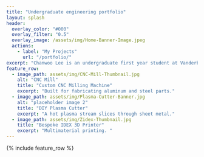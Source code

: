 ```yaml
---
title: "Undergraduate engineering portfolio"
layout: splash
header:
  overlay_color: "#000"
  overlay_filter: "0.5"
  overlay_image: /assets/img/Home-Banner-Image.jpeg
  actions:
    - label: "My Projects"
      url: "/portfolio/"
excerpt: "Chanwoo Lee is an undergraduate first year student at Vanderbilt University. Currently, he is enrolled for a degree in Mechanical Engineering, and his Github will serve as his portfolio for the projects he will participate in throughout his time as an undergraduate student."
feature_row:
  - image_path: assets/img/CNC-Mill-Thumbnail.jpg
    alt: "CNC Mill"
    title: "Custom CNC Milling Machine"
    excerpt: "Built for fabricating aluminum and steel parts."
  - image_path: assets/img/Plasma-Cutter-Banner.jpg
    alt: "placeholder image 2"
    title: "DIY Plasma Cutter"
    excerpt: "A hot plasma stream slices through sheet metal."
  - image_path: assets/img/Zidex-Thumbnail.jpg
    title: "Bespoke IDEX 3D Printer"
    excerpt: "Multimaterial printing. "
---
```


{% include feature_row %}

